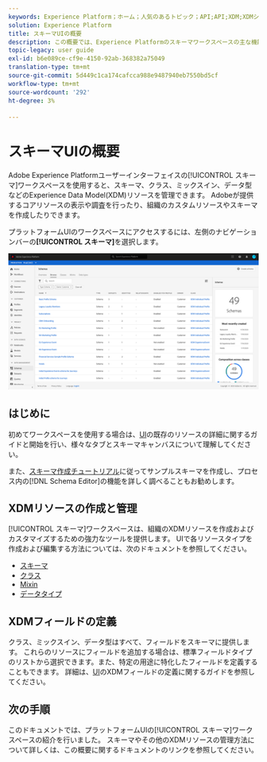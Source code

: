 ```yaml
---
keywords: Experience Platform；ホーム；人気のあるトピック；API;API;XDM;XDMシステム；エクスペリエンスデータモデル；データモデル；ui；ワークスペース；
solution: Experience Platform
title: スキーマUIの概要
description: この概要では、Experience Platformのスキーマワークスペースの主な機能について説明します。
topic-legacy: user guide
exl-id: b6e089ce-cf9e-4150-92ab-368382a75049
translation-type: tm+mt
source-git-commit: 5d449c1ca174cafcca988e9487940eb7550bd5cf
workflow-type: tm+mt
source-wordcount: '292'
ht-degree: 3%

---
```


#  スキーマUIの概要

Adobe Experience Platformユーザーインターフェイスの[!UICONTROL スキーマ]ワークスペースを使用すると、スキーマ、クラス、ミックスイン、データ型などのExperience Data Model(XDM)リソースを管理できます。 Adobeが提供するコアリソースの表示や調査を行ったり、組織のカスタムリソースやスキーマを作成したりできます。

プラットフォームUIのワークスペースにアクセスするには、左側のナビゲーションバーの&#x200B;**[!UICONTROL スキーマ]**&#x200B;を選択します。

![](../images/ui/overview/schemas-tab.png)

## はじめに

初めてワークスペースを使用する場合は、[UI](./explore.md)の既存のリソースの詳細に関するガイドと開始を行い、様々なタブとスキーマキャンバスについて理解してください。

また、[スキーマ作成チュートリアル](../tutorials/create-schema-ui.md)に従ってサンプルスキーマを作成し、プロセス内の[!DNL Schema Editor]の機能を詳しく調べることもお勧めします。

## XDMリソースの作成と管理

[!UICONTROL スキーマ]ワークスペースは、組織のXDMリソースを作成およびカスタマイズするための強力なツールを提供します。 UIで各リソースタイプを作成および編集する方法については、次のドキュメントを参照してください。

* [スキーマ](./resources/schemas.md)
* [クラス](./resources/classes.md)
* [Mixin](./resources/mixins.md)
* [データタイプ](./resources/data-types.md)

## XDMフィールドの定義

クラス、ミックスイン、データ型はすべて、フィールドをスキーマに提供します。 これらのリソースにフィールドを追加する場合は、標準フィールドタイプのリストから選択できます。また、特定の用途に特化したフィールドを定義することもできます。 詳細は、[UI](./fields/overview.md)のXDMフィールドの定義に関するガイドを参照してください。

## 次の手順

このドキュメントでは、プラットフォームUIの[!UICONTROL スキーマ]ワークスペースの紹介を行いました。 スキーマやその他のXDMリソースの管理方法について詳しくは、この概要に関するドキュメントのリンクを参照してください。
